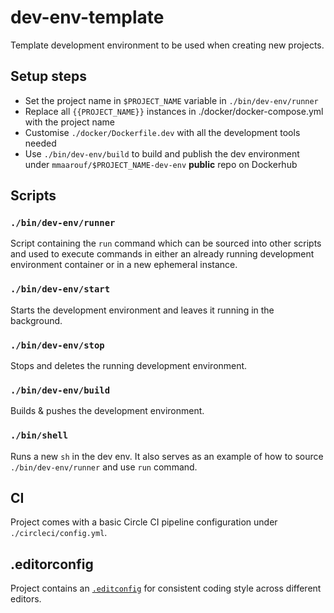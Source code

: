# dev-env-template
Template development environment to be used when creating new projects.

## Setup steps
* Set the project name in `$PROJECT_NAME` variable in `./bin/dev-env/runner`
* Replace all `{{PROJECT_NAME}}` instances in ./docker/docker-compose.yml with the project name
* Customise `./docker/Dockerfile.dev` with all the development tools needed
* Use `./bin/dev-env/build` to build and publish the dev environment under `mmaarouf/$PROJECT_NAME-dev-env` **public** repo on Dockerhub

## Scripts

### `./bin/dev-env/runner`
Script containing the `run` command which can be sourced into other scripts and used to execute commands in either
an already running development environment container or in a new ephemeral instance.

### `./bin/dev-env/start`
Starts the development environment and leaves it running in the background.

### `./bin/dev-env/stop`
Stops and deletes the running development environment.

### `./bin/dev-env/build`
Builds & pushes the development environment.

### `./bin/shell`
Runs a new `sh` in the dev env. It also serves as an example of how to source `./bin/dev-env/runner` and use `run` command.

## CI
Project comes with a basic Circle CI pipeline configuration under `./circleci/config.yml`.

## .editorconfig
Project contains an [`.editconfig`](https://editorconfig.org/) for consistent coding style across different editors.

